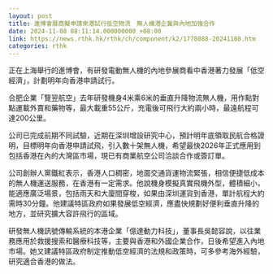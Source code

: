 ```yaml
---
layout: post
title: 進博會展商擬申請來港試行低空物流　無人機港企冀與內地加強合作
date: 2024-11-08 08:11:14.000000000 +08:00
link: https://news.rthk.hk/rthk/ch/component/k2/1778088-20241108.htm
categories: rthk
---
```


正在上海舉行的進博會，有研發電動無人機的內地參展商看中香港著力發展「低空經濟」，計劃明年向香港申請試行。
 
合肥企業「覽翌航空」去年研發機身4米乘6米的垂直升降物流無人機，用作點對點運載外賣和藥物等，最大載重55公斤，充電後可飛行大約兩小時，最遠航程可達200公里。

公司已完成前期不同試驗，近期在深圳增設研究中心，預計明年底領取民航合格證明，目標明年向香港申請試飛，引入數十架無人機，希望最快2026年正式應用到包括香港在內的大灣區市場，現已有商業航空公司洽談合作或簽訂單。
 
公司創辦人黨鐵紅表示，香港人口稠密，地面交通貨運物流緊張，相信便捷低成本的無人機運送服務，在香港有一定需求。他說機身模擬真實飛機外型，體積細小，能適應廣泛場景，包括雨天和大廈間穿梭，如果由深圳運貨到香港，單計航程大約需時30分鐘。他建議特區政府如果發展低空經濟，應盡快規劃好便利垂直升降的地方，並研究擴大容許飛行的區域。
 
研發無人機訊號傳輸系統的本港企業「億達動力科技」，董事長吳懿容說，以往業務應用於救援搜索和醫療科技等，主要與香港和外國企業合作，日後希望進入內地市場。她又建議特區政府制定推動低空經濟的法規和政策時，可多參考海外經驗，研究適合香港的做法。
